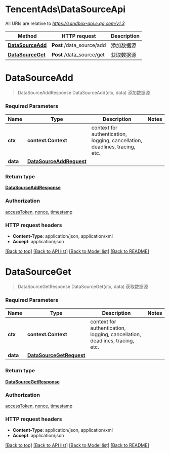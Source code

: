 # TencentAds\DataSourceApi

All URIs are relative to *https://sandbox-api.e.qq.com/v1.3*

Method | HTTP request | Description
------------- | ------------- | -------------
[**DataSourceAdd**](DataSourceApi.md#DataSourceAdd) | **Post** /data_source/add | 添加数据源
[**DataSourceGet**](DataSourceApi.md#DataSourceGet) | **Post** /data_source/get | 获取数据源


# **DataSourceAdd**
> DataSourceAddResponse DataSourceAdd(ctx, data)
添加数据源

### Required Parameters

Name | Type | Description  | Notes
------------- | ------------- | ------------- | -------------
 **ctx** | **context.Context** | context for authentication, logging, cancellation, deadlines, tracing, etc.
  **data** | [**DataSourceAddRequest**](DataSourceAddRequest.md)|  | 

### Return type

[**DataSourceAddResponse**](DataSourceAddResponse.md)

### Authorization

[accessToken](../README.md#accessToken), [nonce](../README.md#nonce), [timestamp](../README.md#timestamp)

### HTTP request headers

 - **Content-Type**: application/json, application/xml
 - **Accept**: application/json

[[Back to top]](#) [[Back to API list]](../README.md#documentation-for-api-endpoints) [[Back to Model list]](../README.md#documentation-for-models) [[Back to README]](../README.md)

# **DataSourceGet**
> DataSourceGetResponse DataSourceGet(ctx, data)
获取数据源

### Required Parameters

Name | Type | Description  | Notes
------------- | ------------- | ------------- | -------------
 **ctx** | **context.Context** | context for authentication, logging, cancellation, deadlines, tracing, etc.
  **data** | [**DataSourceGetRequest**](DataSourceGetRequest.md)|  | 

### Return type

[**DataSourceGetResponse**](DataSourceGetResponse.md)

### Authorization

[accessToken](../README.md#accessToken), [nonce](../README.md#nonce), [timestamp](../README.md#timestamp)

### HTTP request headers

 - **Content-Type**: application/json, application/xml
 - **Accept**: application/json

[[Back to top]](#) [[Back to API list]](../README.md#documentation-for-api-endpoints) [[Back to Model list]](../README.md#documentation-for-models) [[Back to README]](../README.md)

